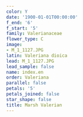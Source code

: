 ```yaml
---
color: Y
date: '1900-01-01T00:00:00'
f_end: '6'
f_start: '5'
family: Valerianaceae
flower_type: C
image:
- M_1_1127.JPG
latin: Valeriana dioica
lead: M_1_1127.JPG
lead_sample: false
name: index.en
order: Valeriana
parallel: false
petals: '5'
petals_joined: false
star_shape: false
title: Marsh Valerian
---
```

